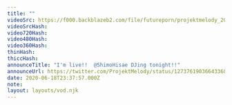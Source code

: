 ```yaml
---
title: ""
videoSrc: https://f000.backblazeb2.com/file/futureporn/projektmelody_2020-06-18_23-30-07.mkv
videoSrcHash: 
video720Hash: 
video480Hash: 
video360Hash: 
thinHash: 
thiccHash: 
announceTitle: "I'm live!!  @ShimoHisae DJing tonight!!"
announceUrl: https://twitter.com/ProjektMelody/status/1273761903664336897
date: 2020-06-18T23:37:57.000Z
note: 
layout: layouts/vod.njk
---
```

